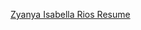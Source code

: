 [Zyanya Isabella Rios Resume](https://github.com/user-attachments/files/17039846/zyanyaRiosResume.pdf)
